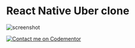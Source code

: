 # React Native Uber clone

![screenshot](./screenshot.png)

[![Contact me on Codementor](https://cdn.codementor.io/badges/contact_me_github.svg)](https://www.codementor.io/saketkumar95?utm_source=github&utm_medium=button&utm_term=saketkumar95&utm_campaign=github)
